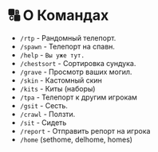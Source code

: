 # 🔠 О Командах

* `/rtp` - Рандомный телепорт.
* `/spawn` - Телепорт на спавн.
* `/help` - `Вы уже тут.`
* `/chestsort` - Сортировка сундука.
* `/grave` - Просмотр ваших могил.
* `/skin` - Кастомный скин
* `/kits` - Киты (наборы)
* `/tpa` - Телепорт к другим игрокам
* `/gsit` - Сесть.
* `/crawl` - Ползти.
* `/sit` - Сидеть
* `/report` - Отправить репорт на игрока
* `/home` (sethome, delhome, homes)

